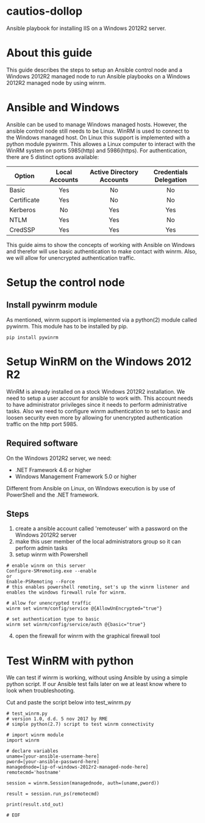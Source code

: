 # cautios-dollop
Ansible playbook for installing IIS on a Windows 2012R2 server.

# About this guide
This guide describes the steps to setup an Ansible control node and a Windows 2012R2 managed node to run Ansible playbooks on a Windows 2012R2
managed node by using winrm. 

# Ansible and Windows
Ansible can be used to manage Windows managed hosts. However, the ansible control node still needs to be Linux.
WinRM is used to connect to the Windows managed host. On Linux this support is implemented with a python module pywinrm.
This allowes a Linux computer to interact with the WinRM system on ports 5985(http) and 5986(https). For authentication, 
there are 5 distinct options available:

| Option      | Local Accounts | Active Directory Accounts | Credentials Delegation |
|-------------|:--------------:|:-------------------------:|:----------------------:|
| Basic       | Yes            | No                        | No                     |
| Certificate | Yes            | No                        | No                     |
| Kerberos    | No             | Yes                       | Yes                    |
| NTLM        | Yes            | Yes                       | No                     |
| CredSSP     | Yes            | Yes                       | Yes                    |

This guide aims to show the concepts of working with Ansible on Windows and therefor will use basic authentication to make contact with winrm. Also, we will allow for unencrypted authentication traffic.

# Setup the control node
## Install pywinrm module
As mentioned, winrm support is implemented via a python(2) module called pywinrm. This module has to be installed by pip.
```
pip install pywinrm
```

# Setup WinRM on the Windows 2012 R2
WinRM is already installed on a stock Windows 2012R2 installation. We need to setup a user account for ansible to work with. This account needs to have administrator privileges since it needs to perform administrative tasks. Also we need to configure winrm authentication to set to basic and loosen security even more by allowing for unencrypted authentication traffic on the http port 5985.

## Required software
On the Windows 2012R2 server, we need:
* .NET Framework 4.6 or higher
* Windows Management Framework 5.0 or higher

Different from Ansible on Linux, on Windows execution is by use of PowerShell and the .NET framework.


## Steps
1. create a ansible account called 'remoteuser' with a password on the Windows 2012R2 server
2. make this user member of the local administrators group so it can perform admin tasks
3. setup winrm with Powershell
```
# enable winrm on this server
Configure-SMremoting.exe --enable
or
Enable-PSRemoting --Force
# this enables powershell remoting, set's up the winrm listener and enables the windows firewall rule for winrm. 

# allow for unencrypted traffic
winrm set winrm/config/service @{AllowUnEncrypted="true"}

# set authentication type to basic
winrm set winrm/config/service/auth @{basic="true"}
```
4. open the firewall for winrm with the graphical firewall tool

# Test WinRM with python
We can test if winrm is working, without using Ansible by using a simple python script. If our Ansible test fails later on we at least know where to look when troubleshooting.

Cut and paste the script below into test_winrm.py
```
# test_winrm.py
# version 1.0, d.d. 5 nov 2017 by RME
# simple python(2.7) script to test winrm connectivity

# import winrm module
import winrm

# declare variables
uname=[your-ansible-username-here]
pword=[your-ansible-password-here]
managednode=[ip-of-windows-2012r2-managed-node-here]
remotecmd='hostname'

session = winrm.Session(managednode, auth=(uname,pword))

result = session.run_ps(remotecmd)

print(result.std_out)

# EOF
```

